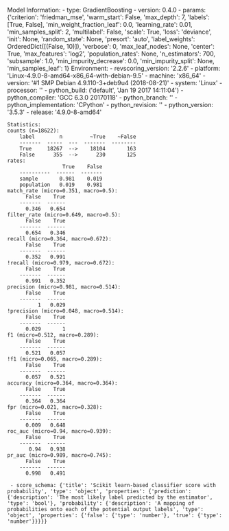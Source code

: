 Model Information:
	 - type: GradientBoosting
	 - version: 0.4.0
	 - params: {'criterion': 'friedman_mse', 'warm_start': False, 'max_depth': 7, 'labels': [True, False], 'min_weight_fraction_leaf': 0.0, 'learning_rate': 0.01, 'min_samples_split': 2, 'multilabel': False, 'scale': True, 'loss': 'deviance', 'init': None, 'random_state': None, 'presort': 'auto', 'label_weights': OrderedDict([(False, 10)]), 'verbose': 0, 'max_leaf_nodes': None, 'center': True, 'max_features': 'log2', 'population_rates': None, 'n_estimators': 700, 'subsample': 1.0, 'min_impurity_decrease': 0.0, 'min_impurity_split': None, 'min_samples_leaf': 1}
	Environment:
	 - revscoring_version: '2.2.6'
	 - platform: 'Linux-4.9.0-8-amd64-x86_64-with-debian-9.5'
	 - machine: 'x86_64'
	 - version: '#1 SMP Debian 4.9.110-3+deb9u4 (2018-08-21)'
	 - system: 'Linux'
	 - processor: ''
	 - python_build: ('default', 'Jan 19 2017 14:11:04')
	 - python_compiler: 'GCC 6.3.0 20170118'
	 - python_branch: ''
	 - python_implementation: 'CPython'
	 - python_revision: ''
	 - python_version: '3.5.3'
	 - release: '4.9.0-8-amd64'
	
	Statistics:
	counts (n=18622):
		label        n         ~True    ~False
		-------  -----  ---  -------  --------
		True     18267  -->    18104       163
		False      355  -->      230       125
	rates:
		              True    False
		----------  ------  -------
		sample       0.981    0.019
		population   0.019    0.981
	match_rate (micro=0.351, macro=0.5):
		  False    True
		-------  ------
		  0.346   0.654
	filter_rate (micro=0.649, macro=0.5):
		  False    True
		-------  ------
		  0.654   0.346
	recall (micro=0.364, macro=0.672):
		  False    True
		-------  ------
		  0.352   0.991
	!recall (micro=0.979, macro=0.672):
		  False    True
		-------  ------
		  0.991   0.352
	precision (micro=0.981, macro=0.514):
		  False    True
		-------  ------
		      1   0.029
	!precision (micro=0.048, macro=0.514):
		  False    True
		-------  ------
		  0.029       1
	f1 (micro=0.512, macro=0.289):
		  False    True
		-------  ------
		  0.521   0.057
	!f1 (micro=0.065, macro=0.289):
		  False    True
		-------  ------
		  0.057   0.521
	accuracy (micro=0.364, macro=0.364):
		  False    True
		-------  ------
		  0.364   0.364
	fpr (micro=0.021, macro=0.328):
		  False    True
		-------  ------
		  0.009   0.648
	roc_auc (micro=0.94, macro=0.939):
		  False    True
		-------  ------
		   0.94   0.938
	pr_auc (micro=0.989, macro=0.745):
		  False    True
		-------  ------
		  0.998   0.491
	
	 - score_schema: {'title': 'Scikit learn-based classifier score with probability', 'type': 'object', 'properties': {'prediction': {'description': 'The most likely label predicted by the estimator', 'type': 'bool'}, 'probability': {'description': 'A mapping of probabilities onto each of the potential output labels', 'type': 'object', 'properties': {'false': {'type': 'number'}, 'true': {'type': 'number'}}}}}


